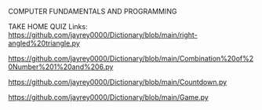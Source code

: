COMPUTER FUNDAMENTALS AND PROGRAMMING 

TAKE HOME QUIZ
Links:
https://github.com/jayrey0000/Dictionary/blob/main/right-angled%20triangle.py

https://github.com/jayrey0000/Dictionary/blob/main/Combination%20of%20Number%201%20and%206.py

https://github.com/jayrey0000/Dictionary/blob/main/Countdown.py

https://github.com/jayrey0000/Dictionary/blob/main/Game.py
